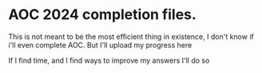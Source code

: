 # AOC 2024 completion files.

This is not meant to be the most efficient thing in existence, I don't know if i'll even complete AOC. But I'll upload my progress here

If I find time, and I find ways to improve my answers I'll do so